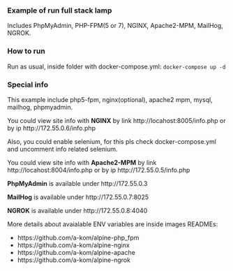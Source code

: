 ### Example of run full stack lamp
Includes PhpMyAdmin, PHP-FPM(5 or 7), NGINX, Apache2-MPM, MailHog, NGROK.

### How to run
Run as usual, inside folder with docker-compose.yml: <code>docker-compose up -d</code>

### Special info
<p>This example include php5-fpm, nginx(optional), apache2 mpm, mysql, mailhog, phpmyadmin.</p>
<p>You could view site info with <strong>NGINX</strong> by link http://locahost:8005/info.php or by ip http://172.55.0.6/info.php</p>
<p> Also, you could enable selenium, for this pls check docker-compose.yml and uncomment info related selenium.</p>
<p>You could view site info with <strong>Apache2-MPM</strong> by link http://locahost:8004/info.php or by ip http://172.55.0.5/info.php</p>
<p> <strong>PhpMyAdmin</strong> is available under http://172.55.0.3</p>
<p> <strong>MailHog</strong> is available under http://172.55.0.7:8025 </p>
<p> <strong>NGROK</strong> is available under http://172.55.0.8:4040 </p>
<p> More details about avaialable ENV variables are inside images READMEs: </p>
<ul>
<li>https://github.com/a-kom/alpine-php_fpm</li>
<li>https://github.com/a-kom/alpine-nginx</li>
<li>https://github.com/a-kom/alpine-apache</li>
<li>https://github.com/a-kom/alpine-ngrok</li>
</ul>
